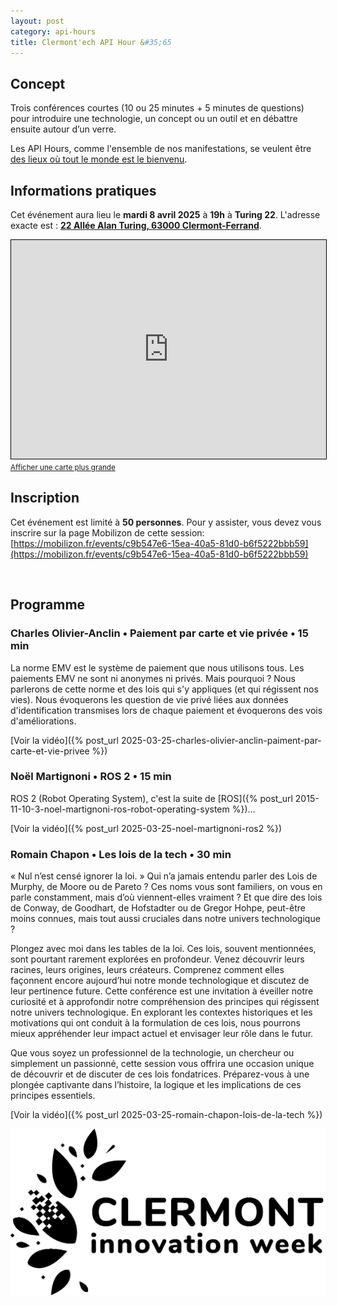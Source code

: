```yaml
---
layout: post
category: api-hours
title: Clermont'ech API Hour &#35;65
---
```


## Concept

Trois conférences courtes (10 ou 25 minutes + 5 minutes de questions)
pour introduire une technologie, un concept ou un outil et en débattre ensuite
autour d’un verre.

Les API Hours, comme l'ensemble de nos manifestations, se veulent être [des
lieux où tout le monde est le bienvenu](/code-of-conduct.html).

## Informations pratiques

Cet événement aura lieu le **mardi 8 avril 2025** à **19h** à **Turing 22**. L'adresse
exacte est : [**22 Allée Alan Turing, 63000 Clermont-Ferrand**](https://www.openstreetmap.org/?mlat=45.759049&mlon=3.129669#map=19/45.759049/3.129669).

<iframe width="100%" height="350" src="https://www.openstreetmap.org/export/embed.html?bbox=3.1279706954956055%2C45.75817637346098%2C3.131511211395264%2C45.75987740074508&amp;layer=mapnik&amp;marker=45.75902689358515%2C3.1297409534454346" style="border: 1px solid black"></iframe><br/><small><a href="https://www.openstreetmap.org/?mlat=45.759027&amp;mlon=3.129741#map=19/45.759027/3.129741">Afficher une carte plus grande</a></small>

## Inscription

Cet événement est limité à **50 personnes**. Pour y assister, vous devez vous
inscrire sur la page Mobilizon de cette session:
[https://mobilizon.fr/events/c9b547e6-15ea-40a5-81d0-b6f5222bbb59](https://mobilizon.fr/events/c9b547e6-15ea-40a5-81d0-b6f5222bbb59)

<br/>

## Programme

### Charles Olivier-Anclin • Paiement par carte et vie privée • 15 min

La norme EMV est le système de paiement que nous utilisons tous. Les paiements
EMV ne sont ni anonymes ni privés. Mais pourquoi ? Nous parlerons de cette
norme et des lois qui s'y appliques (et qui régissent nos vies). Nous
évoquerons les question de vie privé liées aux données d'identification
transmises lors de chaque paiement et évoquerons des vois d'améliorations.

[Voir la vidéo]({% post_url 2025-03-25-charles-olivier-anclin-paiment-par-carte-et-vie-privee %})

### Noël Martignoni • ROS 2 • 15 min

ROS 2 (Robot Operating System), c'est la suite de
[ROS]({% post_url 2015-11-10-3-noel-martignoni-ros-robot-operating-system %})...

[Voir la vidéo]({% post_url 2025-03-25-noel-martignoni-ros2 %})

### Romain Chapon • Les lois de la tech • 30 min

« Nul n’est censé ignorer la loi. » Qui n’a jamais entendu parler des Lois de
Murphy, de Moore ou de Pareto ? Ces noms vous sont familiers, on vous en parle
constamment, mais d’où viennent-elles vraiment ? Et que dire des lois de
Conway, de Goodhart, de Hofstadter ou de Gregor Hohpe, peut-être moins connues,
mais tout aussi cruciales dans notre univers technologique ?

Plongez avec moi dans les tables de la loi. Ces lois, souvent mentionnées, sont
pourtant rarement explorées en profondeur. Venez découvrir leurs racines, leurs
origines, leurs créateurs. Comprenez comment elles façonnent encore aujourd’hui
notre monde technologique et discutez de leur pertinence future. Cette
conférence est une invitation à éveiller notre curiosité et à approfondir notre
compréhension des principes qui régissent notre univers technologique. En
explorant les contextes historiques et les motivations qui ont conduit à la
formulation de ces lois, nous pourrons mieux appréhender leur impact actuel et
envisager leur rôle dans le futur.

Que vous soyez un professionnel de la technologie, un chercheur ou simplement
un passionné, cette session vous offrira une occasion unique de découvrir et de
discuter de ces lois fondatrices. Préparez-vous à une plongée captivante dans
l’histoire, la logique et les implications de ces principes essentiels.

[Voir la vidéo]({% post_url 2025-03-25-romain-chapon-lois-de-la-tech %})

[![Clermont Innovation Week](/images/api-hours/ciw.png)](https://www.clermontinnovationweek.eu)
